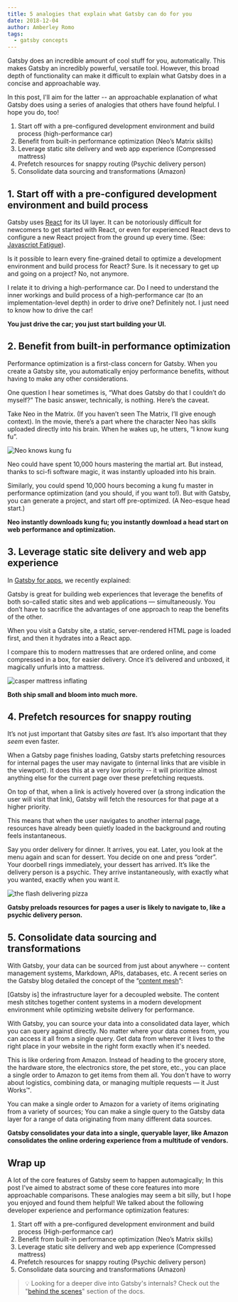 ```yaml
---
title: 5 analogies that explain what Gatsby can do for you
date: 2018-12-04
author: Amberley Romo
tags:
  - gatsby concepts
---
```


Gatsby does an incredible amount of cool stuff for you, automatically. This makes Gatsby an incredibly powerful, versatile tool. However, this broad depth of functionality can make it difficult to explain what Gatsby does in a concise and approachable way.

In this post, I'll aim for the latter -- an approachable explanation of what Gatsby does using a series of analogies that others have found helpful. I hope you do, too!

1. Start off with a pre-configured development environment and build process (high-performance car)
2. Benefit from built-in performance optimization (Neo’s Matrix skills)
3. Leverage static site delivery and web app experience (Compressed mattress)
4. Prefetch resources for snappy routing (Psychic delivery person)
5. Consolidate data sourcing and transformations (Amazon)

## 1. Start off with a pre-configured development environment and build process

Gatsby uses [React](https://reactjs.org/) for its UI layer. It can be notoriously difficult for newcomers to get started with React, or even for experienced React devs to configure a new React project from the ground up every time. (See: [Javascript Fatigue](https://medium.com/@ericclemmons/javascript-fatigue-48d4011b6fc4)).

Is it possible to learn every fine-grained detail to optimize a development environment and build process for React? Sure. Is it necessary to get up and going on a project? No, not anymore.

I relate it to driving a high-performance car. Do I need to understand the inner workings and build process of a high-performance car (to an implementation-level depth) in order to drive one? Definitely not. I just need to know how to drive the car!

**You just drive the car; you just start building your UI.**

## 2. Benefit from built-in performance optimization

Performance optimization is a first-class concern for Gatsby. When you create a Gatsby site, you automatically enjoy performance benefits, without having to make any other considerations.

One question I hear sometimes is, “What does Gatsby do that I couldn’t do myself?” The basic answer, technically, is nothing. Here’s the caveat.

Take Neo in the Matrix. (If you haven’t seen The Matrix, I’ll give enough context). In the movie, there’s a part where the character Neo has skills uploaded directly into his brain. When he wakes up, he utters, “I know kung fu”.

![Neo knows kung fu](./images/neo-kung-fu.gif)

Neo could have spent 10,000 hours mastering the martial art. But instead, thanks to sci-fi software magic, it was instantly uploaded into his brain.

Similarly, you could spend 10,000 hours becoming a kung fu master in performance optimization (and you should, if you want to!). But with Gatsby, you can generate a project, and start off pre-optimized. (A Neo-esque head start.)

**Neo instantly downloads kung fu; you instantly download a head start on web performance and optimization.**

## 3. Leverage static site delivery and web app experience

In [Gatsby for apps](/blog/2018-11-07-gatsby-for-apps/), we recently explained:

<pullquote citation="Dustin Schau">
  Gatsby is great for building web experiences that leverage the benefits of both so-called static sites and web applications — simultaneously. You don’t have to sacrifice the advantages of one approach to reap the benefits of the other.
</pullquote>

When you visit a Gatsby site, a static, server-rendered HTML page is loaded first, and then it hydrates into a React app.

I compare this to modern mattresses that are ordered online, and come compressed in a box, for easier delivery. Once it’s delivered and unboxed, it magically unfurls into a mattress.

![casper mattress inflating](./images/casper-unboxing.gif)

**Both ship small and bloom into much more.**

## 4. Prefetch resources for snappy routing

It’s not just important that Gatsby sites _are_ fast. It’s also important that they _seem_ even faster.

When a Gatsby page finishes loading, Gatsby starts prefetching resources for internal pages the user may navigate to (internal links that are visible in the viewport). It does this at a very low priority -- it will prioritize almost anything else for the current page over these prefetching requests.

On top of that, when a link is actively hovered over (a strong indication the user will visit that link), Gatsby will fetch the resources for that page at a higher priority.

This means that when the user navigates to another internal page, resources have already been quietly loaded in the background and routing feels instantaneous.

Say you order delivery for dinner. It arrives, you eat. Later, you look at the menu again and scan for dessert. You decide on one and press “order”. Your doorbell rings immediately, your dessert has arrived. It’s like the delivery person is a psychic. They arrive instantaneously, with exactly what you wanted, exactly when you want it.

![the flash delivering pizza](./images/the-flash-pizza.gif)

**Gatsby preloads resources for pages a user is likely to navigate to, like a psychic delivery person.**

## 5. Consolidate data sourcing and transformations

With Gatsby, your data can be sourced from just about anywhere -- content management systems, Markdown, APIs, databases, etc. A recent series on the Gatsby blog detailed the concept of the “[content mesh](/blog/2018-10-04-journey-to-the-content-mesh/)”:

<pullquote>
  [Gatsby is] the infrastructure layer for a decoupled website. The content mesh stitches together content systems in a modern development environment while optimizing website delivery for performance.
</pullquote>

With Gatsby, you can source your data into a consolidated data layer, which you can query against directly. No matter where your data comes from, you can access it all from a single query. Get data from wherever it lives to the right place in your website in the right form exactly when it's needed.

This is like ordering from Amazon. Instead of heading to the grocery store, the hardware store, the electronics store, the pet store, etc., you can place a single order to Amazon to get items from them all. You don't have to worry about logistics, combining data, or managing multiple requests — it Just Works™.

You can make a single order to Amazon for a variety of items originating from a variety of sources; You can make a single query to the Gatsby data layer for a range of data originating from many different data sources.

**Gatsby consolidates your data into a single, queryable layer, like Amazon consolidates the online ordering experience from a multitude of vendors.**

## Wrap up

A lot of the core features of Gatsby seem to happen automagically; In this post I've aimed to abstract some of these core features into more approachable comparisons. These analogies may seem a bit silly, but I hope you enjoyed and found them helpful! We talked about the following developer experience and performance optimization features:

1. Start off with a pre-configured development environment and build process (High-performance car)
2. Benefit from built-in performance optimization (Neo’s Matrix skills)
3. Leverage static site delivery and web app experience (Compressed mattress)
4. Prefetch resources for snappy routing (Psychic delivery person)
5. Consolidate data sourcing and transformations (Amazon)

> 💡 Looking for a deeper dive into Gatsby's internals? Check out the "[behind the scenes](/docs/behind-the-scenes/)" section of the docs.
